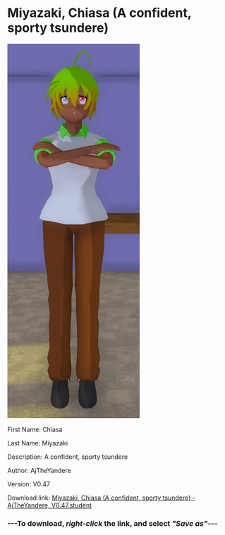 # Miyazaki, Chiasa (A confident, sporty tsundere)

<img src = "https://raw.githubusercontent.com/Arbiter1223/Daigaku-Gurashi-Custom-Students/master/Students/Files/Miyazaki%2C%20Chiasa%20(A%20confident%2C%20sporty%20tsundere).png">

First Name: Chiasa

Last Name: Miyazaki

Description: A confident, sporty tsundere

Author: AjTheYandere

Version: V0.47

Download link: <a href="https://raw.githubusercontent.com/Arbiter1223/Daigaku-Gurashi-Custom-Students/master/Students/Files/Miyazaki%2C%20Chiasa%20(A%20confident%2C%20sporty%20tsundere)%20-%20AjTheYandere%2C%20V0.47.student">Miyazaki, Chiasa (A confident, sporty tsundere) - AjTheYandere, V0.47.student</a>

### ---**To download, _right-click_ the link, and select _"Save as"_**---
